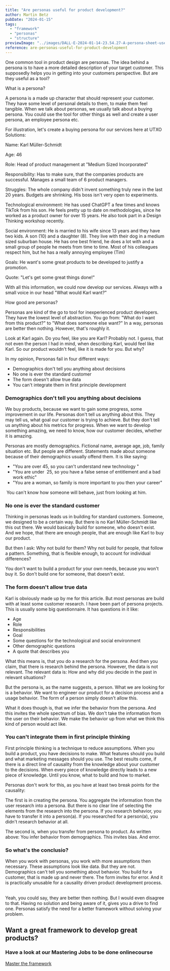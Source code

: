 ```yaml
---
title: "Are personas useful for product development?"
author: Martin Betz
pubDate: "2024-01-15"
tags:
  - "framework"
  - "personas"
  - "structure"
previewImage: "../images/DALL·E-2024-01-14-23.54.27-A-persona-sheet-used-in-marketing-or-product-development-in-a-watercolor-and-slightly-geometric-style.-The-sheet-should-include-various-sections-for-.png"
reference: are-personas-useful-for-product-development
---
```


One common tool in product design are personas. The idea behind a persona is to have a more detailed description of your target customer. This supposedly helps you in getting into your customers perspective. But are they useful as a tool?

What is a persona?

A persona is a made up character that should represent your customer. They have some level of personal details to them, to make them feel tangible. When we talk about personas, we usually talk about a buying persona. You could use the tool for other things as well and create a user persona, an employee persona etc.

For illustration, let's create a buying persona for our services here at UTXO Solutions:

Name: Karl Müller-Schmidt

Age: 46

Role: Head of product management at "Medium Sized Incorporated"

Responsibility: Has to make sure, that the companies products are successful. Manages a small team of 6 product managers.  

Struggles: The whole company didn't invent something truly new in the last 20 years. Budgets are shrinking. His boss isn't very open to experiments. 

Technological environment: He has used ChatGPT a few times and knows TikTok from his son. He feels pretty up to date on methodologies, since he worked as a product owner for over 15 years. He also took part in a Design Thinking workshop recently.

Social environment: He is married to his wife since 13 years and they have two kids. A son (10) and a daughter (8). They live with their dog in a medium sized suburban house. He has one best friend, he does a lot with and a small group of people he meets from time to time. Most of his colleagues respect him, but he has a really annoying employee (Tim)

Goals: He want's some great products to be developed to justify a promotion. 

Quote: "Let's get some great things done!"

With all this information, we could now develop our services. Always with a small voice in our head "What would Karl want?"

How good are personas?

Personas are kind of the go to tool for inexperienced product developers. They have the lowest level of abstraction.
You go from: "What do I want from this product?" to "What does someone else want?" In a way, personas are better then nothing. However, that's roughly it.  

Look at Karl again. Do you feel, like you are Karl? Probably not. I guess, that not even the person I had in mind, when describing Karl, would feel like Karl. So our product wouldn't feel, like it is made for you. But why?

In my opinion, Personas fail in four different ways:

- Demographics don't tell you anything about decisions 
- No one is ever the standard customer
- The form doesn't allow true data
- You can't integrate them in first principle development

### Demographics don't tell you anything about decisions

We buy products, because we want to gain some progress, some improvement in our life. Personas don't tell us anything about this. They may tell us, what goal our customer is trying to achieve. But they don't tell us anything about his metrics for progress. When we want to develop something amazing, we need to know, how our customer decides, whether it is amazing.

Personas are mostly demographics. Fictional name, average age, job, family situation etc. But people are different. Statements made about someone because of their demographics usually offend them. It is like saying:  

- "You are over 45, so you can't understand new technology "
- "You are under  25, so you have a false sense of entitlement and a bad work ethic"
- "You are a woman, so family is more important to you then your career"

 You can't know how someone will behave, just from looking at him.

### No one is ever the standard customer

Thinking in personas leads us in building for standard customers. Someone, we designed to be a certain way. But there is no Karl Müller-Schmidt like this out there. We would basically build for someone, who doesn't exist. And we hope, that there are enough people, that are enough like Karl to buy our product. 

But then I ask: Why not build for them? Why not build for people, that follow a pattern. Something, that is flexible enough, to account for individual differences?

You don't want to build a product for your own needs, because you won't buy it. So don't build one for someone, that doesn't exist. 

### The form doesn't allow true data 

Karl is obviously made up by me for this article. But most personas are build with at least some customer research. I have been part of persona projects. This is usually some big questionnaire. It has questions in it like:

- Age
- Role
- Responsibilities
- Goal
- Some questions for the technological and social environment
- Other demographic questions
- A quote that describes you

What this means is, that you do a research for the persona. And then you claim, that there is research behind the persona. However, the data is not relevant. The relevant data is: How and why did you decide in the past in relevant situations? 

But the persona is, as the name suggests, a person. What we are looking for is a behavior. We want to engineer our product for a decision process and a usage behavior. The form of a person simply doesn't allow this. 

What it does though is, that we infer the behavior from the persona. And this invites the whole spectrum of bias. We don't take the information from the user on their behavior. We make the behavior up from what we think this kind of person would act like. 

### You can't integrate them in first principle thinking

First principle thinking is a technique to reduce assumptions. When you build a product, you have decisions to make. What features should you build and what marketing messages should you use. The best results come, if there is a direct line of causality from the knowledge about your customer to the decisions. When every piece of knowledge directly leads to a new piece of knowledge. Until you know, what to build and how to market. 

Personas don't work for this, as you have at least two break points for the causality:

The first is in creating the persona. You aggregate the information from the user research into a persona. But there is no clear line of selecting the elements from the research into the persona. If you research behavior, you have to transfer it into a person(a). If you researched for a person(a), you didn't research behavior at all. 

The second is, when you transfer from persona to product. As written above: You infer behavior from demographics. This invites bias. And error. 

### So what's the conclusio?

When you work with personas, you work with more assumptions then necessary. These assumptions look like data. But they are not. Demographics can't tell you something about behavior. You build for a customer, that is made up and never there. The form invites for error. And it is practically unusable for a causality driven product development process.    

Yeah, you could say, they are better then nothing. But I would even disagree to that. Having no solution and being aware of it, gives you a drive to find one. Personas satisfy the need for a better framework without solving your problem. 



## Want a great framework to develop great products?

### Have a look at our Mastering Jobs to be done onlinecourse

[Master the framework](/services/mastering-jobs-to-be-done-online-workshop/)
